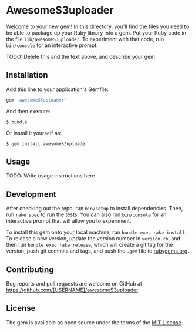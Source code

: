# AwesomeS3uploader

Welcome to your new gem! In this directory, you'll find the files you need to be able to package up your Ruby library into a gem. Put your Ruby code in the file `lib/awesomeS3uploader`. To experiment with that code, run `bin/console` for an interactive prompt.

TODO: Delete this and the text above, and describe your gem

## Installation

Add this line to your application's Gemfile:

```ruby
gem 'awesomeS3uploader'
```

And then execute:

    $ bundle

Or install it yourself as:

    $ gem install awesomeS3uploader

## Usage

TODO: Write usage instructions here

## Development

After checking out the repo, run `bin/setup` to install dependencies. Then, run `rake spec` to run the tests. You can also run `bin/console` for an interactive prompt that will allow you to experiment.

To install this gem onto your local machine, run `bundle exec rake install`. To release a new version, update the version number in `version.rb`, and then run `bundle exec rake release`, which will create a git tag for the version, push git commits and tags, and push the `.gem` file to [rubygems.org](https://rubygems.org).

## Contributing

Bug reports and pull requests are welcome on GitHub at https://github.com/[USERNAME]/awesomeS3uploader.


## License

The gem is available as open source under the terms of the [MIT License](http://opensource.org/licenses/MIT).

